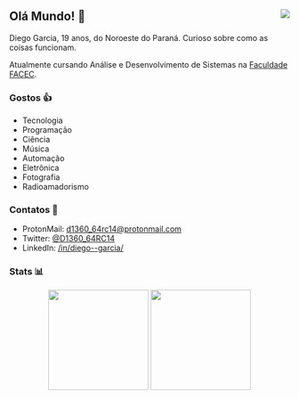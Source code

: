 ## Olá Mundo! 👋 <img align="right" src="https://www.codewars.com/users/D1360_64RC14/badges/small">

Diego Garcia, 19 anos, do Noroeste do Paraná. Curioso sobre como as coisas funcionam.

Atualmente cursando Análise e Desenvolvimento de Sistemas na [Faculdade FACEC](https://faculdadefacec.edu.br/home/).

### Gostos 👍

- Tecnologia
- Programação
- Ciência
- Música
- Automação
- Eletrônica
- Fotografia
- Radioamadorismo

### Contatos 📝

- ProtonMail: d1360_64rc14@protonmail.com
- Twitter: [@D1360_64RC14](https://twitter.com/D1360_64RC14)
- LinkedIn: [/in/diego--garcia/](https://www.linkedin.com/in/diego--garcia/)

### Stats 📊

<div align="center">
  <div>
    <span>
      <img height="180" src="https://github-readme-stats.vercel.app/api?username=d1360-64rc14&show_icons=true&theme=tokyonight&locale=pt-BR&langs_count=10&layout=compact&hide=Shell,Makefile,Dockerfile">
    </span>
    <span>
      <img height="180" src="https://github-readme-stats.vercel.app/api/top-langs?username=d1360-64rc14&show_icons=true&theme=tokyonight&locale=pt-BR&langs_count=10&layout=compact&hide=Shell,Makefile,Dockerfile">
    </span>
  </div>
</div>
